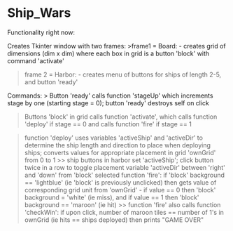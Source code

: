 # Ship_Wars

Functionality right now:

Creates Tkinter window with two frames:
    >frame1 = Board:
      - creates grid of dimensions (dim x dim) where each box in grid is a button 'block' with command 'activate'
   >frame 2 = Harbor:
      - creates menu of buttons for ships of length 2-5, and button 'ready'
    
Commands:
    > Button 'ready' calls function 'stageUp' which increments stage by one (starting stage = 0); button 'ready' destroys self on click
   > Buttons 'block' in grid calls function 'activate', which calls function 'deploy' if stage == 0 and calls function 'fire' if stage == 1
  
   > function 'deploy' uses variables 'activeShip' and 'activeDir' to determine the ship length and direction to place when deploying ships; converts values for appropriate placement in grid 'ownGrid' from 0  to 1
        >> ship buttons in harbor set 'activeShip'; click button twice in a row to toggle placement variable 'activeDir' between 'right' and 'down' from 'block' selected
   > function 'fire': if 'block' background == 'lightblue' (ie 'block' is previously unclicked) then gets value of corresponding grid unit from 'ownGrid' - if value == 0 then 'block' background = 'white' (ie miss), and if value == 1 then 'block' background == 'maroon' (ie hit)
       >> function 'fire' also calls function 'checkWin': if upon click, number of maroon tiles == number of 1's in ownGrid (ie hits == ships deployed) then prints "GAME OVER"
